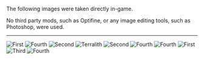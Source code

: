 The following images were taken directly in-game.

No third party mods, such as Optifine, or any image editing tools, such as Photoshop, were used.

---

![First](https://user-images.githubusercontent.com/16228717/142796442-6964e2f0-65a5-47e6-b74e-8938902649e3.png)
![Fourth](https://user-images.githubusercontent.com/16228717/142795678-0d646b12-4951-4969-8f11-b3110f18f316.png)
![Second](https://user-images.githubusercontent.com/16228717/142795963-9f20b67f-4868-45df-b684-0bd60559a6c6.png)
![Terralith](https://user-images.githubusercontent.com/16228717/142806008-37328503-732b-45c7-b0f8-c3bd5668e75b.png)
![Second](https://user-images.githubusercontent.com/16228717/142796170-278dc01e-752c-4b17-9a3a-4d1ea9aa3d4c.png)
![Fourth](https://user-images.githubusercontent.com/16228717/142797843-c6991631-0186-478c-b0df-e01b4eb82973.png)
![Fourth](https://user-images.githubusercontent.com/16228717/142795753-f6e5e5f8-83c3-4d4f-8a23-6143d1224da4.png)
![First](https://user-images.githubusercontent.com/16228717/142797973-9b0aedaa-27c9-48c0-8bd1-c2bb336f71a3.png)
![Third](https://user-images.githubusercontent.com/16228717/142798440-0dfd9de6-7e17-49da-98ff-2a3488e125ae.png)
![Fourth](https://user-images.githubusercontent.com/16228717/142797937-d002a0ec-1089-4d26-9fbe-c8a5b5f6e375.png)
